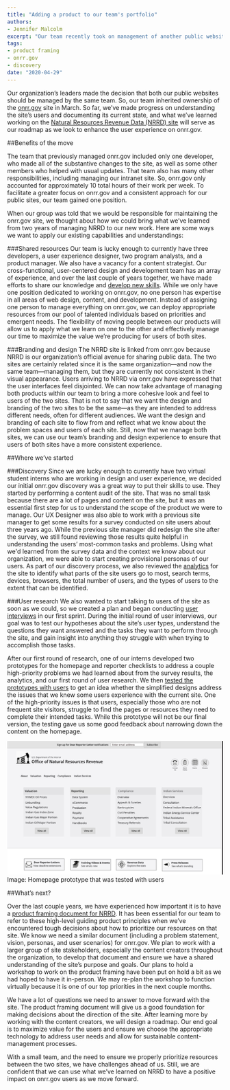 ```yaml
---
title: "Adding a product to our team's portfolio"
authors:
- Jennifer Malcolm
excerpt: "Our team recently took on management of another public website. This post discusses how we'll apply what we've learned from our previous work, how we approached our initial discovery, and what we've prioritized for our next efforts."
tags:
- product framing
- onrr.gov
- discovery
date: "2020-04-29"
---
```


Our organization’s leaders made the decision that both our public websites should be managed by the same team. So, our team inherited ownership of the [onrr.gov](https://onrr.gov) site in March. So far, we’ve made progress on understanding the site’s users and documenting its current state, and what we’ve learned working on the [Natural Resources Revenue Data (NRRD) site](https://revenuedata.doi.gov) will serve as our roadmap as we look to enhance the user experience on onrr.gov.

##Benefits of the move

The team that previously managed onrr.gov included only one developer, who made all of the substantive changes to the site, as well as some other members who helped with usual updates. That team also has many other responsibilities, including managing our intranet site. So, onrr.gov only accounted for approximately 10 total hours of their work per week. To facilitate a greater focus on onrr.gov and a consistent approach for our public sites, our team gained one position.  

When our group was told that we would be responsible for maintaining the onrr.gov site, we thought about how we could bring what we’ve learned from two years of managing NRRD to our new work. Here are some ways we want to apply our existing capabilities and understandings:

###Shared resources
Our team is lucky enough to currently have three developers, a user experience designer, two program analysts, and a product manager. We also have a vacancy for a content strategist. Our cross-functional, user-centered design and development team has an array of experience, and over the last couple of years together, we have made efforts to share our knowledge and [develop new skills](https://revenuedata.doi.gov/blog/training-update/). While we only have one position dedicated to working on onrr.gov, no one person has expertise in all areas of web design, content, and development. Instead of assigning one person to manage everything on onrr.gov, we can deploy appropriate resources from our pool of talented individuals based on priorities and emergent needs. The flexibility of moving people between our products will allow us to apply what we learn on one to the other and effectively manage our time to maximize the value we’re producing for users of both sites.

###Branding and design
The NRRD site is linked from onrr.gov because NRRD is our organization’s official avenue for sharing public data. The two sites are certainly related since it is the same organization—and now the same team—managing them, but they are currently not consistent in their visual appearance. Users arriving to NRRD via onrr.gov have expressed that the user interfaces feel disjointed. We can now take advantage of managing both products within our team to bring a more cohesive look and feel to users of the two sites. That is not to say that we want the design and branding of the two sites to be the same—as they are intended to address different needs, often for different audiences. We want the design and branding of each site to flow from and reflect what we know about the problem spaces and users of each site. Still, now that we manage both sites, we can use our team’s branding and design experience to ensure that users of both sites have a more consistent experience.

##Where we’ve started

###Discovery
Since we are lucky enough to currently have two virtual student interns who are working in design and user experience, we decided our initial onrr.gov discovery was a great way to put their skills to use. They started by performing a content audit of the site. That was no small task because there are a lot of pages and content on the site, but it was an essential first step for us to understand the scope of the product we were to manage. Our UX Designer was also able to work with a previous site manager to get some results for a survey conducted on site users about three years ago. While the previous site manager did redesign the site after the survey, we still found reviewing those results quite helpful in understanding the users’ most-common tasks and problems. Using what we'd learned from the survey data and the context we know about our organization, we were able to start creating provisional personas of our users. As part of our discovery process, we also reviewed the [analytics](https://github.com/ONRR/onrr.gov-site/wiki/Analytics) for the site to identify what parts of the site users go to most, search terms, devices, browsers, the total number of users, and the types of users to the extent that can be identified.

###User research
We also wanted to start talking to users of the site as soon as we could, so we created a plan and began conducting [user interviews](https://github.com/ONRR/research/tree/master/onnr-dot-gov-research/01_initial-discovery) in our first sprint. During the initial round of user interviews, our goal was to test our hypotheses about the site’s user types, understand the questions they want answered and the tasks they want to perform through the site, and gain insight into anything they struggle with when trying to accomplish those tasks.

After our first round of research, one of our interns developed two prototypes for the homepage and reporter checklists to address a couple high-priority problems we had learned about from the survey results, the analytics, and our first round of user research. We then [tested the prototypes with users](https://github.com/ONRR/research/tree/master/onnr-dot-gov-research/02_homepage_concepts) to get an idea whether the simplified designs address the issues that we knew some users experience with the current site. One of the high-priority issues is that users, especially those who are not frequent site visitors, struggle to find the pages or resources they need to complete their intended tasks. While this prototype will not be our final version, the testing gave us some good feedback about narrowing down the content on the homepage.

![Image of a hompage prototype including four cards with links to commonly used resources throughout the site](./homepage-prototype.png)
Image: Homepage prototype that was tested with users

##What’s next?

Over the last couple years, we have experienced how important it is to have a [product framing document for NRRD](https://github.com/ONRR/doi-extractives-data/wiki/Product-framing). It has been essential for our team to refer to these high-level guiding product principles when we’ve encountered tough decisions about how to prioritize our resources on that site. We know we need a similar document (including a problem statement, vision, personas, and user scenarios) for onrr.gov. We plan to work with a larger group of site stakeholders, especially the content creators throughout the organization, to develop that document and ensure we have a shared understanding of the site’s purpose and goals. Our plans to hold a workshop to work on the product framing have been put on hold a bit as we had hoped to have it in-person. We may re-plan the workshop to function virtually because it is one of our top priorities in the next couple months.

We have a lot of questions we need to answer to move forward with the site. The product framing document will give us a good foundation for making decisions about the direction of the site. After learning more by working with the content creators, we will design a roadmap. Our end goal is to maximize value for the users and ensure we choose the appropriate technology to address user needs and allow for sustainable content-management processes.  

With a small team, and the need to ensure we properly prioritize resources between the two sites, we have challenges ahead of us. Still, we are confident that we can use what we’ve learned on NRRD to have a positive impact on onrr.gov users as we move forward.
